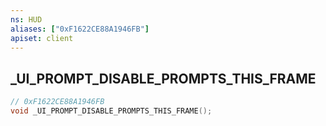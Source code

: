 ```yaml
---
ns: HUD
aliases: ["0xF1622CE88A1946FB"]
apiset: client
---
```

## _UI_PROMPT_DISABLE_PROMPTS_THIS_FRAME

```c
// 0xF1622CE88A1946FB
void _UI_PROMPT_DISABLE_PROMPTS_THIS_FRAME();
```





